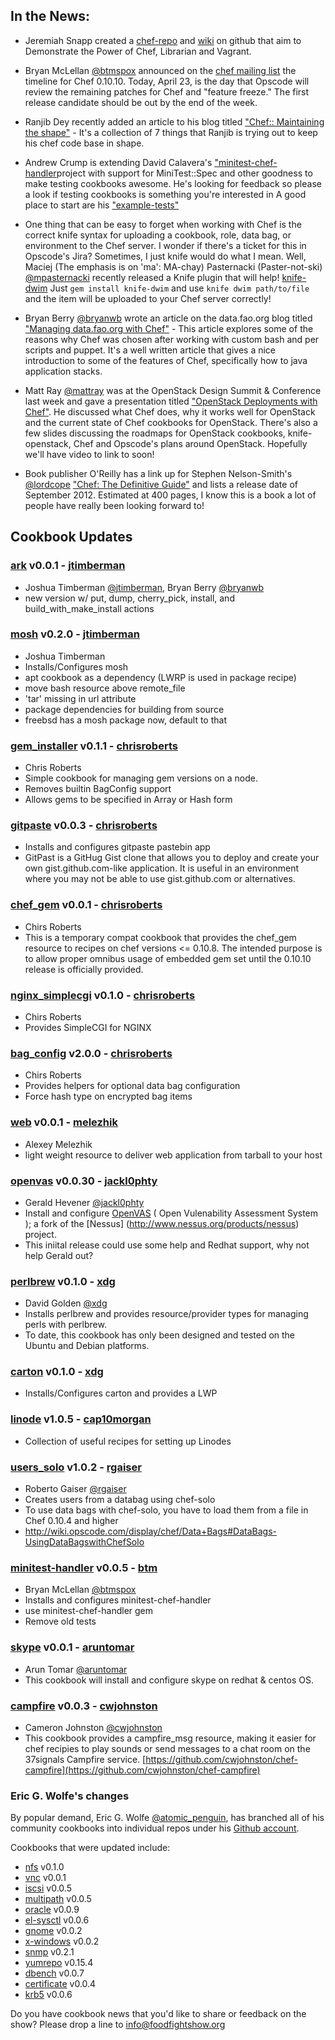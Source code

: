## In the News:

* Jeremiah Snapp created a [chef-repo](https://github.com/jeremiahsnapp/chef-repo) and
[wiki](https://github.com/jeremiahsnapp/chef-repo/wiki) on github that aim to Demonstrate the Power of Chef,
Librarian and Vagrant.

* Bryan McLellan [@btmspox](http://twitter.com/btmspox) announced on the
[chef mailing list](http://lists.opscode.com/sympa/arc/chef/2012-04/msg00323.html) the timeline for Chef 0.10.10.
Today, April 23, is the day that Opscode will review the remaining patches for Chef and "feature freeze."  The first
release candidate should be out by the end of the week.

* Ranjib Dey recently added an article to his blog titled
["Chef:: Maintaining the shape"](http://ranjib.posterous.com/chef-maintaining-the-shape) - It's a collection of 7
things that Ranjib is trying out to keep his chef code base in shape.

* Andrew Crump is extending David Calavera's ["minitest-chef-handler](https://github.com/calavera/minitest-chef-handler)project with support for MiniTest::Spec and other goodness to make
testing cookbooks awesome. He's looking for feedback so please a look if testing cookbooks is something you're interested in
A good place to start are his ["example-tests"](https://github.com/calavera/minitest-chef-handler/blob/v0.4.0/examples/spec_examples/files/default/tests/minitest/example_test.rb)
  
* One thing that can be easy to forget when working with Chef is the correct knife syntax for uploading a cookbook,
role, data bag, or environment to the Chef server.  I wonder if there's a ticket for this in Opscode's Jira?
Sometimes, I just knife would do what I mean.  Well,
Maciej (The emphasis is on 'ma': MA-chay)  Pasternacki (Paster-not-ski)
[@mpasternacki](https://twitter.com/mpasternacki) recently released a Knife plugin that will help!
[knife-dwim](https://github.com/mpasternacki/knife-dwim) Just `gem install knife-dwim` and  use
`knife dwim path/to/file` and the item will be uploaded to your Chef server correctly!

* Bryan Berry [@bryanwb](http://twitter.com/bryanwb) wrote an article on the data.fao.org blog titled
["Managing data.fao.org with Chef"](http://faodata.blogspot.it/2012/04/chef-testimonial-data.html) - This article
explores some of the reasons why Chef was chosen after working with custom bash and per scripts and puppet.  It's a
well written article that gives a nice introduction to some of the features of Chef, specifically how to java
application stacks.

* Matt Ray [@mattray](http://twitter.com/mattray) was at the OpenStack Design Summit & Conference last week and gave
a presentation titled ["OpenStack Deployments with Chef"]( http://www.slideshare.net/mattray/openstack-deployments-with-chef).
He discussed what Chef does, why it works well for OpenStack and the current state of Chef cookbooks for OpenStack.
There's also a few slides discussing the roadmaps for OpenStack cookbooks, knife-openstack,
Chef and Opscode's plans around OpenStack. Hopefully we'll have video to link to soon!

* Book publisher O'Reilly has a link up for Stephen Nelson-Smith's [@lordcope](http://twitter.com/lordcope)
["Chef: The Definitive Guide"](http://shop.oreilly.com/product/0636920025146.do) and lists a
release date of September 2012. Estimated at 400 pages, I know this is a book a lot
of people have really been looking forward to!

## Cookbook Updates

### [ark](http://community.opscode.com/cookbooks/ark) v0.0.1 - [jtimberman](http://community.opscode.com/users/jtimberman)
 * Joshua Timberman [@jtimberman](http://twitter.com/jtimberman), Bryan Berry [@bryanwb](http://twitter.com/bryanwb)
 * new version w/ put, dump, cherry_pick, install, and build_with_make_install actions

### [mosh](http://community.opscode.com/cookbooks/mosh) v0.2.0 - [jtimberman](http://community.opscode.com/users/jtimberman)
 * Joshua Timberman
 * Installs/Configures mosh
 * apt cookbook as a dependency (LWRP is used in package recipe)
 * move bash resource above remote_file
 * 'tar' missing in url attribute
 * package dependencies for building from source
 * freebsd has a mosh package now, default to that

### [gem_installer](http://community.opscode.com/cookbooks/gem_installer) v0.1.1 - [chrisroberts](http://community.opscode.com/users/chrisroberts)
 * Chris Roberts
 * Simple cookbook for managing gem versions on a node.
 * Removes builtin BagConfig support
 * Allows gems to be specified in Array or Hash form

### [gitpaste](http://community.opscode.com/cookbooks/gitpaste) v0.0.3 - [chrisroberts](http://community.opscode.com/users/chrisroberts)
 * Installs and configures gitpaste pastebin app
 * GitPast is a GitHug Gist clone that allows you to deploy and create your own gist.github.com-like application. It is useful in an environment where you may not be able to use gist.github.com or alternatives.

### [chef_gem](http://community.opscode.com/cookbooks/chef_gem) v0.0.1 - [chrisroberts](http://community.opscode.com/users/chrisroberts)
 * Chirs Roberts
 * This is a temporary compat cookbook that provides the chef_gem resource to recipes on chef versions <= 0.10.8. The intended purpose is to allow proper omnibus usage of embedded gem set until the 0.10.10 release is officially provided.

### [nginx_simplecgi](http://community.opscode.com/cookbooks/nginx_simplecgi) v0.1.0 - [chrisroberts](http://community.opscode.com/users/chrisroberts)
 * Chirs Roberts
 * Provides SimpleCGI for NGINX

### [bag_config](http://community.opscode.com/cookbooks/bag_config) v2.0.0 - [chrisroberts](http://community.opscode.com/users/chrisroberts)
 * Chirs Roberts
 * Provides helpers for optional data bag configuration
 * Force hash type on encrypted bag items

### [web](http://community.opscode.com/cookbooks/web) v0.0.1 - [melezhik](http://community.opscode.com/users/melezhik)
 * Alexey Melezhik
 * light weight resource to deliver web application from tarball to your host

### [openvas](http://community.opscode.com/cookbooks/openvas) v0.0.30 - [jackl0phty](http://community.opscode.com/users/jackl0phty)
 * Gerald Hevener [@jackl0phty](http://twitter.com/jackl0phty)
 * Install and configure [OpenVAS](http://www.openvas.org/index.html) ( Open Vulenability Assessment System ); a fork of the [Nessus] (http://www.nessus.org/products/nessus) project.
 * This iniital release could use some help and Redhat support, why not help Gerald out?

### [perlbrew](http://community.opscode.com/cookbooks/perlbrew) v0.1.0 - [xdg](http://community.opscode.com/users/xdg)
 * David Golden [@xdg](http://twitter.com/xdg)
 * Installs perlbrew and provides resource/provider types for managing perls with perlbrew.
 * To date, this cookbook has only been designed and tested on the Ubuntu and Debian platforms.

### [carton](http://community.opscode.com/cookbooks/carton) v0.1.0 - [xdg](http://community.opscode.com/users/xdg)
 * Installs/Configures carton and provides a LWP

### [linode](http://community.opscode.com/cookbooks/linode) v1.0.5 - [cap10morgan](http://community.opscode.com/users/cap10morgan)
 * Collection of useful recipes for setting up Linodes
 
### [users_solo](http://community.opscode.com/cookbooks/users_solo) v1.0.2 - [rgaiser](http://community.opscode.com/users/rgaiser)
 * Roberto Gaiser [@rgaiser](http://twitter.com/rgaiser)
 * Creates users from a databag using chef-solo
 * To use data bags with chef-solo, you have to load them from a file in Chef 0.10.4 and higher
 * http://wiki.opscode.com/display/chef/Data+Bags#DataBags-UsingDataBagswithChefSolo

### [minitest-handler](http://community.opscode.com/cookbooks/minitest-handler) v0.0.5 - [btm](http://community.opscode.com/users/btm)
 * Bryan McLellan [@btmspox](http://twitter.com/btmspox)
 * Installs and configures minitest-chef-handler
 * use minitest-chef-handler gem
 * Remove old tests

### [skype](http://community.opscode.com/cookbooks/skype) v0.0.1 - [aruntomar](http://community.opscode.com/users/aruntomar)
 * Arun Tomar [@aruntomar](http://twitter.com/aruntomar)
 * This cookbook will install and configure skype on redhat & centos OS.

### [campfire](http://community.opscode.com/cookbooks/campfire) v0.0.3 - [cwjohnston](http://community.opscode.com/users/cwjohnston)
  * Cameron Johnston [@cwjohnston](http://twitter.com/cwjohnston)
  * This cookbook provides a campfire_msg resource, making it easier for chef recipies to play sounds or send messages to a chat room on the 37signals Campfire service. [https://github.com/cwjohnston/chef-campfire](https://github.com/cwjohnston/chef-campfire)

### Eric G. Wolfe's changes
By popular demand, Eric G. Wolfe [@atomic_penguin](http://twitter.com/atomic_penguin), has branched all of his community cookbooks into individual repos under his [Github account](http://github.com/atomic-penguin).

Cookbooks that were updated include:

* [nfs](http://community.opscode.com/cookbooks/nfs) v0.1.0
* [vnc](http://community.opscode.com/cookbooks/vnc) v0.0.1
* [iscsi](http://community.opscode.com/cookbooks/iscsi) v0.0.5
* [multipath](http://community.opscode.com/cookbooks/multipath) v0.0.5
* [oracle](http://community.opscode.com/cookbooks/oracle) v0.0.9
* [el-sysctl](http://community.opscode.com/cookbooks/el-sysctl) v0.0.6
* [gnome](http://community.opscode.com/cookbooks/gnome) v0.0.2
* [x-windows](http://community.opscode.com/cookbooks/x-windows) v0.0.2
* [snmp](http://community.opscode.com/cookbooks/snmp) v0.2.1
* [yumrepo](http://community.opscode.com/cookbooks/yumrepo) v0.15.4
* [dbench](http://community.opscode.com/cookbooks/dbench) v0.0.7
* [certificate](http://community.opscode.com/cookbooks/certificate) v0.0.4
* [krb5](http://community.opscode.com/cookbooks/krb5) v0.0.6

Do you have cookbook news that you'd like to share or feedback on the show?  Please drop a line to info@foodfightshow.org

